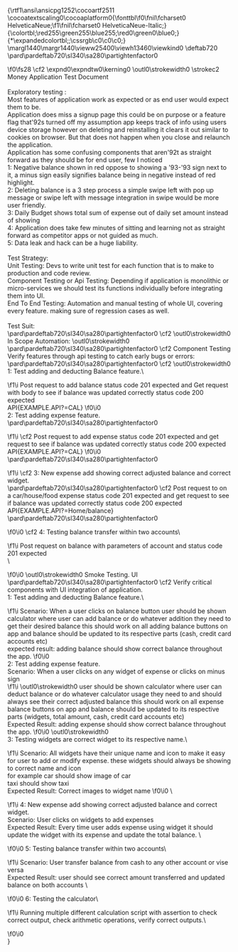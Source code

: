 {\rtf1\ansi\ansicpg1252\cocoartf2511
\cocoatextscaling0\cocoaplatform0{\fonttbl\f0\fnil\fcharset0 HelveticaNeue;\f1\fnil\fcharset0 HelveticaNeue-Italic;}
{\colortbl;\red255\green255\blue255;\red0\green0\blue0;}
{\*\expandedcolortbl;;\cssrgb\c0\c0\c0;}
\margl1440\margr1440\vieww25400\viewh13460\viewkind0
\deftab720
\pard\pardeftab720\sl340\sa280\partightenfactor0

\f0\fs28 \cf2 \expnd0\expndtw0\kerning0
\outl0\strokewidth0 \strokec2 Money Application Test Document\
\
Exploratory testing :\
Most features of application work as expected or as end user would expect them to be.\
Application does miss a signup page this could be on purpose or a feature flag that\'92s turned off my assumption app keeps track of info using users device storage however on deleting and reinstalling it clears it out similar to cookies on browser. But that does not happen when you close and relaunch the application. \
Application has some confusing components that aren\'92t as straight forward as they should be for end user, few I noticed \
1: Negative balance shown in red oppose to showing a \'93-\'93 sign next to it, a minus sign easily signifies balance being in negative instead of red highlight. \
2: Deleting balance is a 3 step process a simple swipe left with pop up message or swipe left with message integration in swipe would be more user friendly.\
3: Daily Budget shows total sum of expense out of daily set amount instead of showing \
4:  Application does take few minutes of sitting and learning not as straight forward as competitor apps or not guided as much.\
5: Data leak and hack can be a huge liability. \
\
Test Strategy:\
Unit Testing: Devs to write unit test for each function that is to make to production and code review. \
Component Testing or Api Testing: Depending if application is monolithic or micro-services we should test its functions individually before integrating them into UI.\
End To End Testing: Automation and manual testing of whole UI, covering every feature. making sure of regression cases as well. \
\
Test Suit:\
\pard\pardeftab720\sl340\sa280\partightenfactor0
\cf2 \outl0\strokewidth0 In Scope Automation: \outl0\strokewidth0 \
\pard\pardeftab720\sl340\sa280\partightenfactor0
\cf2 Component Testing\
Verify features through api testing to catch early bugs or errors:\
\pard\pardeftab720\sl340\sa280\partightenfactor0
\cf2 \outl0\strokewidth0 1: Test adding and deducting Balance feature.\

\f1\i   Post request to add balance status code 201 expected and Get request with body to see if balance was updated correctly status code 200 expected\
 API\{EXAMPLE.API?=CAL\}
\f0\i0 \
 2: Test adding expense feature. \
\pard\pardeftab720\sl340\sa280\partightenfactor0

\f1\i \cf2  Post request to add expense status code 201 expected and get request to see if balance was updated correctly  status code 200 expected\
 API\{EXAMPLE.API?=CAL\}
\f0\i0 \
\pard\pardeftab720\sl340\sa280\partightenfactor0

\f1\i \cf2 3: New expense add showing correct adjusted balance and correct widget. \
\pard\pardeftab720\sl340\sa280\partightenfactor0
\cf2  Post request to on a car/house/food expense status code 201 expected and get request to see if balance was updated correctly status code 200 expected\
 API\{EXAMPLE.API?=Home/balance\}\
\pard\pardeftab720\sl340\sa280\partightenfactor0

\f0\i0 \cf2 4: Testing balance transfer within two accounts\

\f1\i Post request on balance with parameters of account and status code 201 expected\
\

\f0\i0 \outl0\strokewidth0 Smoke Testing. UI \
\pard\pardeftab720\sl340\sa280\partightenfactor0
\cf2 Verify critical components with UI integration of application. \
1: Test adding and deducting Balance feature.\
 
\f1\i Scenario:  When a user clicks on balance button user should be shown calculator where user can add balance or do whatever addition they need to get their desired balance this should work on all adding balance buttons on app and balance should be updated to its respective parts (cash, credit card accounts etc)\
expected result: adding balance should show correct balance throughout the app.
\f0\i0 \
2: Test adding expense feature. \
Scenario: When a user clicks on any widget of expense or clicks on minus sign  
\f1\i \outl0\strokewidth0 user should be shown calculator where user can deduct balance or do whatever calculator usage they need to and should always see their correct adjusted balance this should work on all expense balance buttons on app and balance should be updated to its respective parts (widgets, total amount, cash, credit card accounts etc)\
Expected Result: adding expense should show correct balance throughout the app.
\f0\i0 \outl0\strokewidth0 \
3: Testing widgets are correct widget to its respective name.\

\f1\i Scenario: All widgets have their unique name and icon to make it easy for user to add or modify expense. these widgets should always be showing to correct name and icon \
for example car should show image of car \
taxi should show taxi\
Expected Result: Correct images to widget name
\f0\i0 \

\f1\i 4: New expense add showing correct adjusted balance and correct widget. \
Scenario: User clicks on widgets to add expenses \
Expected Result: Every time user adds expense using widget it should update the widget with its expense and update the total balance. \

\f0\i0 5: Testing balance transfer within two accounts\

\f1\i Scenario: User transfer balance from cash to any other account or vise versa\
Expected Result: user should see correct amount transferred and updated balance on both accounts \

\f0\i0 6: Testing the calculator\

\f1\i Running multiple different calculation script with assertion to check correct output, check arithmetic operations, verify correct outputs.\

\f0\i0 \
}

